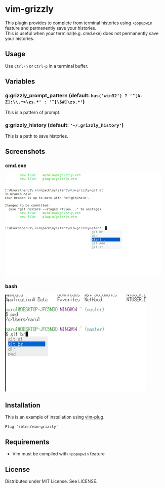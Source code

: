 
# vim-grizzly

This plugin provides to complete from terminal histories using `+popupwin` feature and permanently save your histories.  
This is useful when your terminal(e.g. cmd.exe) does not permanently save your histories.  

## Usage

Use `Ctrl-n` or `Ctrl-p` In a terminal buffer.

## Variables

### g:grizzly\_prompt\_pattern (default: `has('win32') ? '^[A-Z]:\\.*>\zs.*' : '^[\$#]\zs.*'`)
This is a pattern of prompt.  

### g:grizzly\_history (default: `'~/.grizzly_history'`)
This is a path to save histories.  

## Screenshots

### cmd.exe
![](https://raw.githubusercontent.com/rbtnn/vim-grizzly/main/cmd.jpg)

### bash
![](https://raw.githubusercontent.com/rbtnn/vim-grizzly/main/bash.jpg)

## Installation
This is an example of installation using [vim-plug](https://github.com/junegunn/vim-plug).

```
Plug 'rbtnn/vim-grizzly'
```

## Requirements
* Vim must be compiled with `+popupwin` feature

## License
Distributed under MIT License. See LICENSE.

